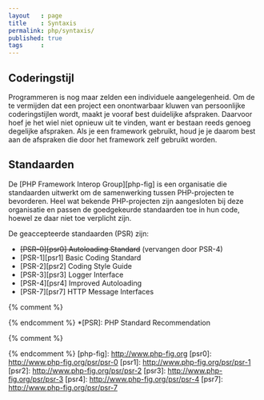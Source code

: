 ```yaml
---
layout   : page
title    : Syntaxis
permalink: php/syntaxis/
published: true
tags     :
---
```


Coderingstijl
-------------

Programmeren is nog maar zelden een individuele aangelegenheid. Om de te vermijden dat een project een onontwarbaar kluwen van persoonlijke coderingstijlen wordt, maakt je vooraf best duidelijke afspraken. Daarvoor hoef je het wiel niet opnieuw uit te vinden, want er bestaan reeds genoeg degelijke afspraken. Als je een framework gebruikt, houd je je daarom best aan de afspraken die door het framework zelf gebruikt worden.

Standaarden
-----------

De [PHP Framework Interop Group][php-fig] is een organisatie die standaarden uitwerkt om de samenwerking tussen PHP-projecten te bevorderen. Heel wat bekende PHP-projecten zijn aangesloten bij deze organisatie en passen de goedgekeurde standaarden toe in hun code, hoewel ze daar niet toe verplicht zijn.

De geaccepteerde standaarden (PSR) zijn:

 - <del>[PSR-0][psr0] Autoloading Standard</del> (vervangen door PSR-4)
 - [PSR-1][psr1] Basic Coding Standard
 - [PSR-2][psr2] Coding Style Guide
 - [PSR-3][psr3] Logger Interface
 - [PSR-4][psr4] Improved Autoloading
 - [PSR-7][psr7] HTTP Message Interfaces


{% comment %}
<!-- ⚓ Afkortingen -->
{% endcomment %}
*[PSR]:                     PHP Standard Recommendation

{% comment %}
<!-- ⚓ Hyperlinks -->
{% endcomment %}
[php-fig]:                  http://www.php-fig.org
[psr0]:                     http://www.php-fig.org/psr/psr-0
[psr1]:                     http://www.php-fig.org/psr/psr-1
[psr2]:                     http://www.php-fig.org/psr/psr-2
[psr3]:                     http://www.php-fig.org/psr/psr-3
[psr4]:                     http://www.php-fig.org/psr/psr-4
[psr7]:                     http://www.php-fig.org/psr/psr-7